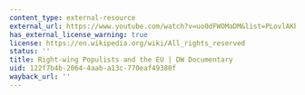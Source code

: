 ```yaml
---
content_type: external-resource
external_url: https://www.youtube.com/watch?v=uo0dFWOMaDM&list=PLovlAKbQVz6B7ejlCOfz1x7lDgHONJJkh&index=29
has_external_license_warning: true
license: https://en.wikipedia.org/wiki/All_rights_reserved
status: ''
title: Right-wing Populists and the EU | DW Documentary
uid: 122f7b4b-2064-4aab-a13c-770eaf49380f
wayback_url: ''
---
```

